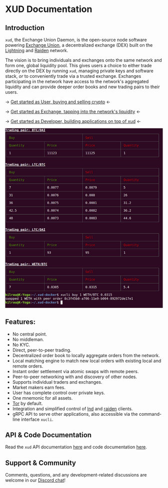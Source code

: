 # XUD Documentation

## Introduction

`xud`, the Exchange Union Daemon, is the open-source node software powering [Exchange Union](https://www.exchangeunion.com/), a decentralized exchange (DEX) built on the [Lightning](http://lightning.network/) and [Raiden](https://raiden.network/) network.

The vision is to bring individuals and exchanges onto the same network and form one, global liquidity pool. This gives users a choice to either trade directly on the DEX by running `xud`, managing private keys and software stack, *or* to conveniently trade via a trusted exchange. Exchanges participating in the network have access to the network's aggregated liquidity and can provide deeper order books and new trading pairs to their users.

-> [Get started as User, buying and selling crypto](user-guide.md) <-

-> [Get started as Exchange, tapping into the network's liquidity](exchange-guide.md) <-

-> [Get started as Developer, building applications on top of xud](developer-guide.mde) <-

![orderbook](/images/orderbook.png)

## Features:
* No central point.
* No middleman.
* No KYC.
* Direct, peer-to-peer trading.
* Decentralized order book to locally aggregate orders from the network.
* Local matching engine to match new local orders with existing local and remote orders.
* Instant order settlement via atomic swaps with remote peers.
* Peer-to-peer networking with and discovery of other nodes.
* Supports individual traders and exchanges.
* Market makers earn fees.
* User has complete control over private keys.
* One mnemonic for all assets.
* [Tor](https://www.torproject.org/) by default.
* Integration and simplified control of [lnd](https://github.com/lightningnetwork/lnd) and [raiden](https://github.com/raiden-network/raiden) clients.
* gRPC API to serve other applications, also accessible via the command-line interface `xucli`.

## API & Code Documentation

Read the `xud` API documentation [here](http://api.exchangeunion.com) and code documentation [here](http://typedoc.exchangeunion.com/).


## Support & Community

Comments, questions, and any development-related discussions are welcome in our [Discord chat](https://discord.gg/YgDhMSn)!